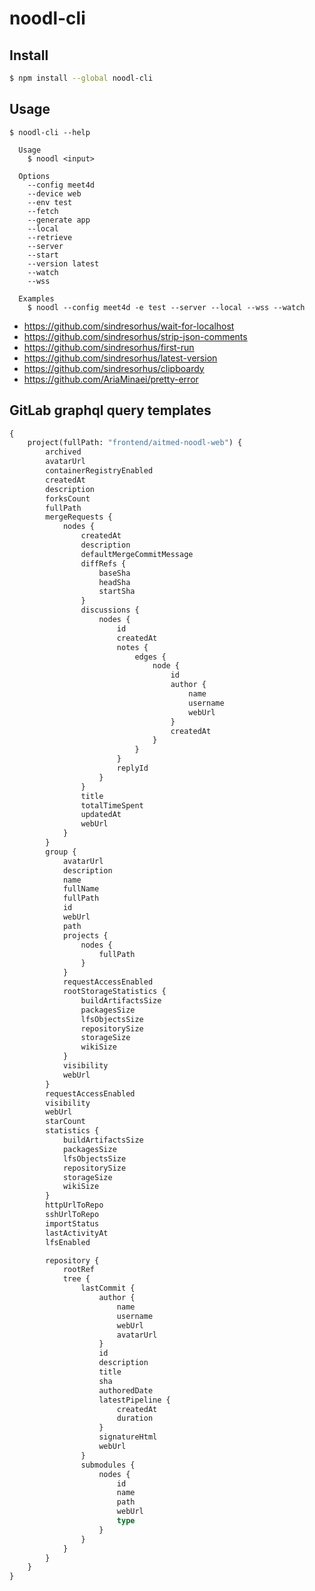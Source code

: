 # noodl-cli

## Install

```bash
$ npm install --global noodl-cli
```

## Usage

```
$ noodl-cli --help

  Usage
    $ noodl <input>

  Options
    --config meet4d
    --device web
    --env test
    --fetch
    --generate app
    --local
    --retrieve
    --server
    --start
    --version latest
    --watch
    --wss

  Examples
    $ noodl --config meet4d -e test --server --local --wss --watch
```

- https://github.com/sindresorhus/wait-for-localhost
- https://github.com/sindresorhus/strip-json-comments
- https://github.com/sindresorhus/first-run
- https://github.com/sindresorhus/latest-version
- https://github.com/sindresorhus/clipboardy
- https://github.com/AriaMinaei/pretty-error

## GitLab graphql query templates

```graphql
{
	project(fullPath: "frontend/aitmed-noodl-web") {
		archived
		avatarUrl
		containerRegistryEnabled
		createdAt
		description
		forksCount
		fullPath
		mergeRequests {
			nodes {
				createdAt
				description
				defaultMergeCommitMessage
				diffRefs {
					baseSha
					headSha
					startSha
				}
				discussions {
					nodes {
						id
						createdAt
						notes {
							edges {
								node {
									id
									author {
										name
										username
										webUrl
									}
									createdAt
								}
							}
						}
						replyId
					}
				}
				title
				totalTimeSpent
				updatedAt
				webUrl
			}
		}
		group {
			avatarUrl
			description
			name
			fullName
			fullPath
			id
			webUrl
			path
			projects {
				nodes {
					fullPath
				}
			}
			requestAccessEnabled
			rootStorageStatistics {
				buildArtifactsSize
				packagesSize
				lfsObjectsSize
				repositorySize
				storageSize
				wikiSize
			}
			visibility
			webUrl
		}
		requestAccessEnabled
		visibility
		webUrl
		starCount
		statistics {
			buildArtifactsSize
			packagesSize
			lfsObjectsSize
			repositorySize
			storageSize
			wikiSize
		}
		httpUrlToRepo
		sshUrlToRepo
		importStatus
		lastActivityAt
		lfsEnabled

		repository {
			rootRef
			tree {
				lastCommit {
					author {
						name
						username
						webUrl
						avatarUrl
					}
					id
					description
					title
					sha
					authoredDate
					latestPipeline {
						createdAt
						duration
					}
					signatureHtml
					webUrl
				}
				submodules {
					nodes {
						id
						name
						path
						webUrl
						type
					}
				}
			}
		}
	}
}
```
